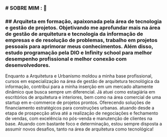 ### # SOBRE MIM : :woman:



### ## Arquiteta em formação, apaixonada pela área de tecnologia e gestão de projetos. Objetivando me aprofundar mais na área de gestão de arquitetura e tecnologia da informação de empresas e de resolução de problemas, trabalho em projetos pessoais para aprimorar meus conhecimentos. Além disso, estudo programação pela DIO e Infinity school para melhor desempenho profissional e melhor conexão com desenvolvedores.
Enquanto a Arquitetura e Urbanismo moldou a minha base profissional, cursos em especialização na área de gestão de arquitetura tecnológica da informação, contribui para a minha inserção em um mercado altamente dinâmico que busca sempre um diferencial.
Já atuei como estagiária em escritórios de arquitetura e interiores, bem como na área comercial de uma startup em e-commerce de projetos prontos. Oferecendo soluções de financiamento estratégicos para construções urbanas. atuando desde a etapa de prospecção ativa até a realização de negociações e fechamento de vendas, com excelência no pós-venda e manutenção de clientes na base.
Atuando com bastante foco e determinação, estou sempre disposta a assumir novos desafios, tanto na área de arquitetura como tecnológica!